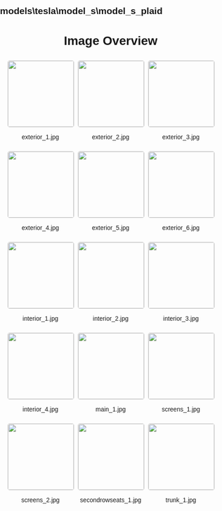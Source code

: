 ## models\tesla\model_s\model_s_plaid
<style>
    body {
        font-family: Arial, sans-serif;
        margin: 0;
        padding: 0;
    }
    .image-gallery {
        display: flex;
        flex-wrap: wrap;
        gap: 10px;
        justify-content: center;
        padding: 10px;
    }
    .image-gallery img {
        width: 150px;
        height: auto;
        border: 1px solid #ddd;
        border-radius: 5px;
    }
    .image-gallery div {
        flex: 1 1 calc(33.333% - 20px); /* Three images per row on large screens */
        max-width: 150px;
        text-align: center;
    }
    @media (max-width: 768px) {
        .image-gallery div {
            flex: 1 1 calc(50% - 20px); /* Two images per row on medium screens */
        }
    }
    @media (max-width: 480px) {
        .image-gallery div {
            flex: 1 1 100%; /* One image per row on small screens */
        }
    }
</style>
<h1 style ="text-align: center;"> Image Overview </h1> <div class="image-gallery">
<div>
<img src="https://media.evkx.net/multimedia/models/tesla/model_s/model_s_plaid/exterior_1_st.jpg">
<p>exterior_1.jpg</p>
</div>
<div>
<img src="https://media.evkx.net/multimedia/models/tesla/model_s/model_s_plaid/exterior_2_st.jpg">
<p>exterior_2.jpg</p>
</div>
<div>
<img src="https://media.evkx.net/multimedia/models/tesla/model_s/model_s_plaid/exterior_3_st.jpg">
<p>exterior_3.jpg</p>
</div>
<div>
<img src="https://media.evkx.net/multimedia/models/tesla/model_s/model_s_plaid/exterior_4_st.jpg">
<p>exterior_4.jpg</p>
</div>
<div>
<img src="https://media.evkx.net/multimedia/models/tesla/model_s/model_s_plaid/exterior_5_st.jpg">
<p>exterior_5.jpg</p>
</div>
<div>
<img src="https://media.evkx.net/multimedia/models/tesla/model_s/model_s_plaid/exterior_6_st.jpg">
<p>exterior_6.jpg</p>
</div>
<div>
<img src="https://media.evkx.net/multimedia/models/tesla/model_s/model_s_plaid/interior_1_st.jpg">
<p>interior_1.jpg</p>
</div>
<div>
<img src="https://media.evkx.net/multimedia/models/tesla/model_s/model_s_plaid/interior_2_st.jpg">
<p>interior_2.jpg</p>
</div>
<div>
<img src="https://media.evkx.net/multimedia/models/tesla/model_s/model_s_plaid/interior_3_st.jpg">
<p>interior_3.jpg</p>
</div>
<div>
<img src="https://media.evkx.net/multimedia/models/tesla/model_s/model_s_plaid/interior_4_st.jpg">
<p>interior_4.jpg</p>
</div>
<div>
<img src="https://media.evkx.net/multimedia/models/tesla/model_s/model_s_plaid/main_1_st.jpg">
<p>main_1.jpg</p>
</div>
<div>
<img src="https://media.evkx.net/multimedia/models/tesla/model_s/model_s_plaid/screens_1_st.jpg">
<p>screens_1.jpg</p>
</div>
<div>
<img src="https://media.evkx.net/multimedia/models/tesla/model_s/model_s_plaid/screens_2_st.jpg">
<p>screens_2.jpg</p>
</div>
<div>
<img src="https://media.evkx.net/multimedia/models/tesla/model_s/model_s_plaid/secondrowseats_1_st.jpg">
<p>secondrowseats_1.jpg</p>
</div>
<div>
<img src="https://media.evkx.net/multimedia/models/tesla/model_s/model_s_plaid/trunk_1_st.jpg">
<p>trunk_1.jpg</p>
</div>
</div>
